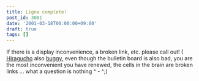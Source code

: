 ```yaml
---
title: Ligne complete!
post_id: 3001
date: '2001-03-18T00:00:00+09:00'
draft: true
tags: []
---
```


If there is a display inconvenience, a broken link, etc. please call out! ( [Hiragucho](https://danmaq.com/hi-macho) also [buggy,](https://danmaq.com/hi-macho) even though the bulletin board is also bad, you are the most inconvenient you have renewed, the cells in the brain are broken links ... what a question is nothing ^ - ^;)

